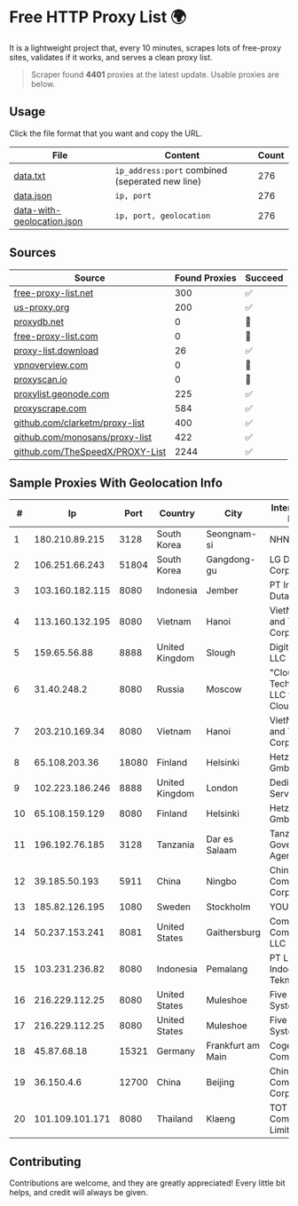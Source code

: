 
# Free HTTP Proxy List 🌍

It is a lightweight project that, every 10 minutes, scrapes lots of free-proxy sites, validates if it works, and serves a clean proxy list.


> Scraper found **4401** proxies at the latest update. Usable proxies are below.

## Usage

Click the file format that you want and copy the URL.


|File|Content|Count|
|----|-------|-----|
|[data.txt](https://raw.githubusercontent.com/themiralay/Proxy-List-World/master/data.txt)|`ip_address:port` combined (seperated new line)|276|
|[data.json](https://raw.githubusercontent.com/themiralay/Proxy-List-World/master/data.json)|`ip, port`|276|
|[data-with-geolocation.json](https://raw.githubusercontent.com/themiralay/Proxy-List-World/master/data-with-geolocation.json)|`ip, port, geolocation`|276|

## Sources

|Source|Found Proxies|Succeed|
|------|-------------|-------|
|[free-proxy-list.net](https://free-proxy-list.net)|300|✅|
|[us-proxy.org](https://www.us-proxy.org)|200|✅|
|[proxydb.net](http://proxydb.net)|0|🚫|
|[free-proxy-list.com](https://free-proxy-list.com/?page=&port=&type%5B%5D=http&type%5B%5D=https&up_time=0&search=Search)|0|🚫|
|[proxy-list.download](https://www.proxy-list.download/HTTP)|26|✅|
|[vpnoverview.com](https://vpnoverview.com/privacy/anonymous-browsing/free-proxy-servers)|0|🚫|
|[proxyscan.io](https://www.proxyscan.io)|0|🚫|
|[proxylist.geonode.com](https://proxylist.geonode.com/api/proxy-list?limit=300&page=1&sort_by=lastChecked&sort_type=desc&protocols=http,https)|225|✅|
|[proxyscrape.com](https://api.proxyscrape.com/v2/?request=displayproxies&protocol=http&timeout=10000&country=all&ssl=all&anonymity=all)|584|✅|
|[github.com/clarketm/proxy-list](https://raw.githubusercontent.com/clarketm/proxy-list/master/proxy-list-raw.txt)|400|✅|
|[github.com/monosans/proxy-list](https://raw.githubusercontent.com/monosans/proxy-list/main/proxies/http.txt)|422|✅|
|[github.com/TheSpeedX/PROXY-List](https://raw.githubusercontent.com/TheSpeedX/PROXY-List/master/http.txt)|2244|✅|


## Sample Proxies With Geolocation Info

|#|Ip|Port|Country|City|Internet Service Provider|
|-|--|----|-------|----|-------------------------|
|1|180.210.89.215|3128|South Korea|Seongnam-si|NHNCLOUD|
|2|106.251.66.243|51804|South Korea|Gangdong-gu|LG DACOM Corporation|
|3|103.160.182.115|8080|Indonesia|Jember|PT Internusa Duta Makmur|
|4|113.160.132.195|8080|Vietnam|Hanoi|VietNam Post and Telecom Corporation|
|5|159.65.56.88|8888|United Kingdom|Slough|DigitalOcean, LLC|
|6|31.40.248.2|8080|Russia|Moscow|"Cloud Technologies" LLC trading as Cloud.ru|
|7|203.210.169.34|8080|Vietnam|Hanoi|VietNam Post and Telecom Corporation|
|8|65.108.203.36|18080|Finland|Helsinki|Hetzner Online GmbH|
|9|102.223.186.246|8888|United Kingdom|London|Dedicated Servers|
|10|65.108.159.129|8080|Finland|Helsinki|Hetzner Online GmbH|
|11|196.192.76.185|3128|Tanzania|Dar es Salaam|Tanzania e-Government Agency|
|12|39.185.50.193|5911|China|Ningbo|China Mobile Communications Corporation|
|13|185.82.126.195|1080|Sweden|Stockholm|YOURSERVER|
|14|50.237.153.241|8081|United States|Gaithersburg|Comcast Cable Communications, LLC|
|15|103.231.236.82|8080|Indonesia|Pemalang|PT Level Indodata Teknologi|
|16|216.229.112.25|8080|United States|Muleshoe|Five Area Systems, LLC|
|17|216.229.112.25|8080|United States|Muleshoe|Five Area Systems, LLC|
|18|45.87.68.18|15321|Germany|Frankfurt am Main|Cogent Communications|
|19|36.150.4.6|12700|China|Beijing|China Mobile Communications Corporation|
|20|101.109.101.171|8080|Thailand|Klaeng|TOT Public Company Limited|



## Contributing

Contributions are welcome, and they are greatly appreciated! Every
little bit helps, and credit will always be given.

